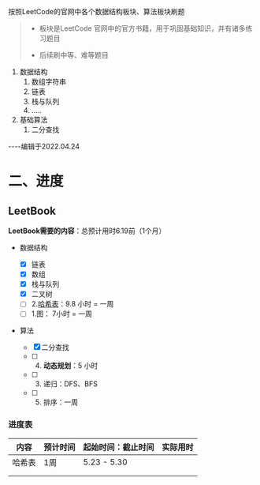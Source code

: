 

按照LeetCode的官网中各个数据结构板块、算法板块刷题

> - 板块是LeetCode 官网中的官方书籍，用于巩固基础知识，并有诸多练习题目
>
> - 后续刷中等、难等题目

1. 数据结构
   1. 数组字符串
   2. 链表
   3. 栈与队列
   4. .....
2. 基础算法
   1. 二分查找





----编辑于2022.04.24

# 二、进度

## LeetBook

**LeetBook需要的内容**：总预计用时6.19前（1个月）

- 数据结构 

   - [x] 链表
   - [x] 数组
   - [x] 栈与队列
   - [x] 二叉树
   - [ ] 2.[哈希表](https://leetcode.cn/leetbook/read/hash-table/x6sast/)：9.8 小时 = 一周 
   - [ ] 1.图： 7小时 = 一周

- 算法
   - [x] 二分查找
   - [ ] 4. **动态规划**：5 小时
   - [ ] 3. 递归：DFS、BFS
   - [ ] 5. 排序：一周




### 进度表

| 内容   | 预计时间 | 起始时间：截止时间 | 实际用时 |
| ------ | -------- | ------------------ | -------- |
| 哈希表 | 1周      | 5.23 - 5.30        |          |
|        |          |                    |          |
|        |          |                    |          |


